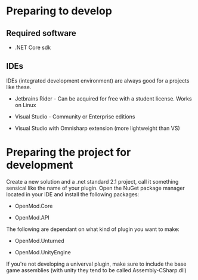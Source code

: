 # Preparing to develop

## Required software

* .NET Core sdk

## IDEs

IDEs (integrated development environment) are always good for a projects like these.

* Jetbrains Rider - Can be acquired for free with a student license. Works on Linux

* Visual Studio - Community or Enterprise editions

* Visual Studio with Omnisharp extension (more lightweight than VS)


# Preparing the project for development

Create a new solution and a .net standard 2.1 project, call it something sensical like the name of your plugin. Open the NuGet package manager located in your IDE and install the following packages:

* OpenMod.Core

* OpenMod.API

The following are dependant on what kind of plugin you want to make:

* OpenMod.Unturned

* OpenMod.UnityEngine


If you're not developing a univerval plugin, make sure to include the base game assemblies (with unity they tend to be called Assembly-CSharp.dll)




